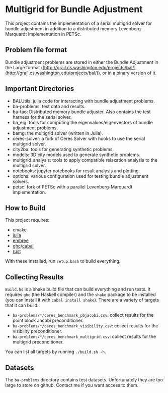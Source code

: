 # Multigrid for Bundle Adjustment

This project contains the implementation of a serial multigrid solver for bundle adjustment in addition to a distributed memory Levenberg-Marquardt implementation in PETSc.

## Problem file format

Bundle adjustment problems are stored in either the Bundle Adjustment in the Large format ([http://grail.cs.washington.edu/projects/bal/](http://grail.cs.washington.edu/projects/bal/)), or in a binary version of it.

## Important Directories

- BALUtils: julia code for interacting with bundle adjustment problems.
- ba-problems: test data and results.
- ba-tao: Distributed memory bundle adjuster. Also contains the test harness for the serial solver.
- ba_eig: tools for computing the eigenvalues/eigenvectors of bundle adjustment problems.
- bamg: the multigrid solver (written in Julia).
- ceres-solver: a fork of Ceres Solver with hooks to use the serial multigrid solver.
- city2ba: tools for generating synthetic problems.
- models: 3D city models used to generate synthetic problems.
- multigrid_analysis: tools to apply compatible relaxation analysis to the multigrid solver.
- notebooks: jupyter notebooks for result analysis and plotting.
- options: various configuration used for testing bundle adjustment solvers.
- petsc: fork of PETSc with a parallel Levenberg-Marquardt implementation.

## How to Build

This project requires:

- cmake
- [julia](https://julialang.org)
- [embree](https://www.embree.org)
- [ghc](https://www.haskell.org/ghc/)/[cabal](https://www.haskell.org/cabal/)
- [rust](https://www.rust-lang.org)

With these installed, run `setup.bash` to build everything.

## Collecting Results

`Build.hs` is a shake build file that can build everything and run tests. It requires `ghc` (the Haskell compiler) and the `shake` package to be installed (you can install it with `cabal install shake`). There are a variety of targets that it can build:

- `ba-problems/*/ceres_benchmark_pbjacobi.csv`: collect results for the point block Jacobi preconditioner.
- `ba-problems/*/ceres_benchmark_visibility.csv`: collect results for the visibility preconditioner.
- `ba-problems/*/ceres_benchmark_multigrid.csv`: collect results for the multigrid preconditioner.

You can list all targets by running `./build.sh -h`.

## Datasets

The `ba-problems` directory contains test datasets. Unfortunately they are too large to store on github. Contact me if you want access to them.
